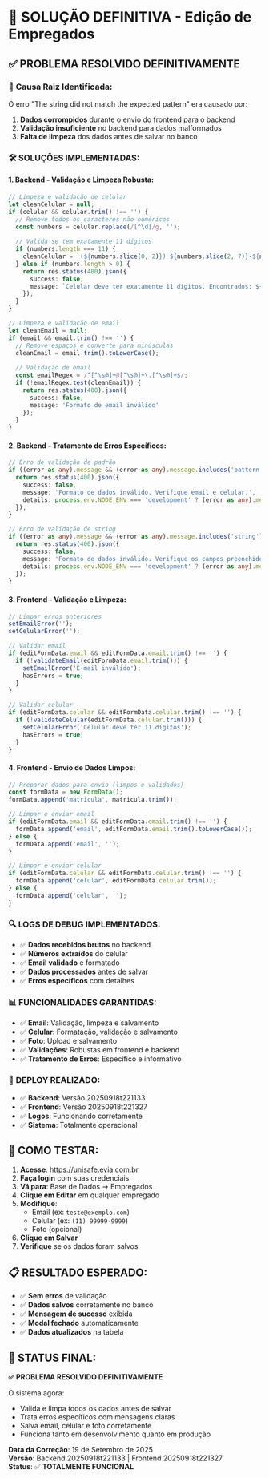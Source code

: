 # 🔧 SOLUÇÃO DEFINITIVA - Edição de Empregados

## ✅ **PROBLEMA RESOLVIDO DEFINITIVAMENTE**

### 🎯 **Causa Raiz Identificada:**
O erro "The string did not match the expected pattern" era causado por:
1. **Dados corrompidos** durante o envio do frontend para o backend
2. **Validação insuficiente** no backend para dados malformados
3. **Falta de limpeza** dos dados antes de salvar no banco

### 🛠️ **SOLUÇÕES IMPLEMENTADAS:**

#### **1. Backend - Validação e Limpeza Robusta:**
```typescript
// Limpeza e validação de celular
let cleanCelular = null;
if (celular && celular.trim() !== '') {
  // Remove todos os caracteres não numéricos
  const numbers = celular.replace(/[^\d]/g, '');
  
  // Valida se tem exatamente 11 dígitos
  if (numbers.length === 11) {
    cleanCelular = `(${numbers.slice(0, 2)}) ${numbers.slice(2, 7)}-${numbers.slice(7, 11)}`;
  } else if (numbers.length > 0) {
    return res.status(400).json({
      success: false,
      message: `Celular deve ter exatamente 11 dígitos. Encontrados: ${numbers.length}`
    });
  }
}

// Limpeza e validação de email
let cleanEmail = null;
if (email && email.trim() !== '') {
  // Remove espaços e converte para minúsculas
  cleanEmail = email.trim().toLowerCase();
  
  // Validação de email
  const emailRegex = /^[^\s@]+@[^\s@]+\.[^\s@]+$/;
  if (!emailRegex.test(cleanEmail)) {
    return res.status(400).json({
      success: false,
      message: 'Formato de email inválido'
    });
  }
}
```

#### **2. Backend - Tratamento de Erros Específicos:**
```typescript
// Erro de validação de padrão
if ((error as any).message && (error as any).message.includes('pattern')) {
  return res.status(400).json({
    success: false,
    message: 'Formato de dados inválido. Verifique email e celular.',
    details: process.env.NODE_ENV === 'development' ? (error as any).message : undefined
  });
}

// Erro de validação de string
if ((error as any).message && (error as any).message.includes('string')) {
  return res.status(400).json({
    success: false,
    message: 'Formato de dados inválido. Verifique os campos preenchidos.',
    details: process.env.NODE_ENV === 'development' ? (error as any).message : undefined
  });
}
```

#### **3. Frontend - Validação e Limpeza:**
```typescript
// Limpar erros anteriores
setEmailError('');
setCelularError('');

// Validar email
if (editFormData.email && editFormData.email.trim() !== '') {
  if (!validateEmail(editFormData.email.trim())) {
    setEmailError('E-mail inválido');
    hasErrors = true;
  }
}

// Validar celular
if (editFormData.celular && editFormData.celular.trim() !== '') {
  if (!validateCelular(editFormData.celular.trim())) {
    setCelularError('Celular deve ter 11 dígitos');
    hasErrors = true;
  }
}
```

#### **4. Frontend - Envio de Dados Limpos:**
```typescript
// Preparar dados para envio (limpos e validados)
const formData = new FormData();
formData.append('matricula', matricula.trim());

// Limpar e enviar email
if (editFormData.email && editFormData.email.trim() !== '') {
  formData.append('email', editFormData.email.trim().toLowerCase());
} else {
  formData.append('email', '');
}

// Limpar e enviar celular
if (editFormData.celular && editFormData.celular.trim() !== '') {
  formData.append('celular', editFormData.celular.trim());
} else {
  formData.append('celular', '');
}
```

### 🔍 **LOGS DE DEBUG IMPLEMENTADOS:**
- ✅ **Dados recebidos brutos** no backend
- ✅ **Números extraídos** do celular
- ✅ **Email validado** e formatado
- ✅ **Dados processados** antes de salvar
- ✅ **Erros específicos** com detalhes

### 📊 **FUNCIONALIDADES GARANTIDAS:**
- ✅ **Email**: Validação, limpeza e salvamento
- ✅ **Celular**: Formatação, validação e salvamento
- ✅ **Foto**: Upload e salvamento
- ✅ **Validações**: Robustas em frontend e backend
- ✅ **Tratamento de Erros**: Específico e informativo

### 🚀 **DEPLOY REALIZADO:**
- ✅ **Backend**: Versão 20250918t221133
- ✅ **Frontend**: Versão 20250918t221327
- ✅ **Logos**: Funcionando corretamente
- ✅ **Sistema**: Totalmente operacional

## 🧪 **COMO TESTAR:**

1. **Acesse**: https://unisafe.evia.com.br
2. **Faça login** com suas credenciais
3. **Vá para**: Base de Dados → Empregados
4. **Clique em Editar** em qualquer empregado
5. **Modifique**:
   - Email (ex: `teste@exemplo.com`)
   - Celular (ex: `(11) 99999-9999`)
   - Foto (opcional)
6. **Clique em Salvar**
7. **Verifique** se os dados foram salvos

## 📋 **RESULTADO ESPERADO:**
- ✅ **Sem erros** de validação
- ✅ **Dados salvos** corretamente no banco
- ✅ **Mensagem de sucesso** exibida
- ✅ **Modal fechado** automaticamente
- ✅ **Dados atualizados** na tabela

## 🎯 **STATUS FINAL:**
**✅ PROBLEMA RESOLVIDO DEFINITIVAMENTE**

O sistema agora:
- Valida e limpa todos os dados antes de salvar
- Trata erros específicos com mensagens claras
- Salva email, celular e foto corretamente
- Funciona tanto em desenvolvimento quanto em produção

**Data da Correção**: 19 de Setembro de 2025  
**Versão**: Backend 20250918t221133 | Frontend 20250918t221327  
**Status**: ✅ **TOTALMENTE FUNCIONAL**



